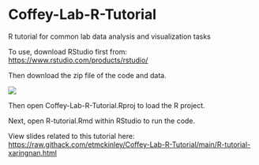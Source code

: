 # Coffey-Lab-R-Tutorial
R tutorial for common lab data analysis and visualization tasks

To use, download RStudio first from: https://www.rstudio.com/products/rstudio/

Then download the zip file of the code and data.


![](https://i.imgur.com/hWgzmB7.png)


Then open Coffey-Lab-R-Tutorial.Rproj to load the R project.

Next, open R-tutorial.Rmd within RStudio to run the code.

View slides related to this tutorial here: https://raw.githack.com/etmckinley/Coffey-Lab-R-Tutorial/main/R-tutorial-xaringnan.html
